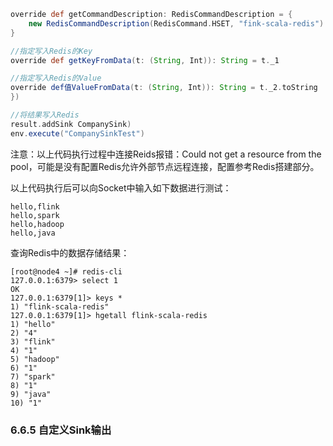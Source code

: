 ```groovy
override def getCommandDescription: RedisCommandDescription = {
    new RedisCommandDescription(RedisCommand.HSET, "fink-scala-redis")
}

//指定写入Redis的Key
override def getKeyFromData(t: (String, Int)): String = t._1

//指定写入Redis的Value
override def值ValueFromData(t: (String, Int)): String = t._2.toString
})

//将结果写入Redis
result.addSink CompanySink)
env.execute("CompanySinkTest")
```

注意：以上代码执行过程中连接Reids报错：Could not get a resource from the pool，可能是没有配置Redis允许外部节点远程连接，配置参考Redis搭建部分。

以上代码执行后可以向Socket中输入如下数据进行测试：

```
hello,flink
hello,spark
hello,hadoop
hello,java
```

查询Redis中的数据存储结果：

```
[root@node4 ~]# redis-cli
127.0.0.1:6379> select 1
OK
127.0.0.1:6379[1]> keys *
1) "flink-scala-redis"
127.0.0.1:6379[1]> hgetall flink-scala-redis
1) "hello"
2) "4"
3) "flink"
4) "1"
5) "hadoop"
6) "1"
7) "spark"
8) "1"
9) "java"
10) "1"
```

### 6.6.5 自定义Sink输出